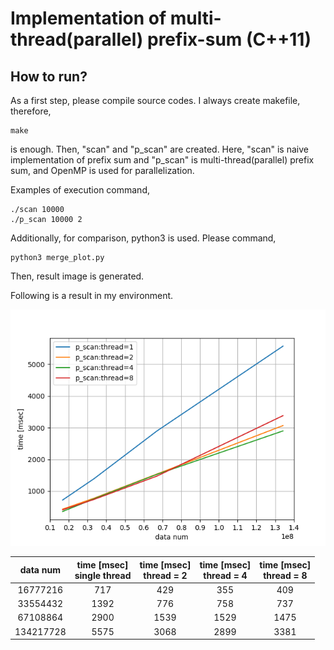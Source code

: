 # Implementation of multi-thread(parallel) prefix-sum (C++11)

## How to run?
As a first step, please compile source codes.
I always create makefile, therefore,
```
make
```
is enough. Then, "scan" and "p_scan" are created.
Here, "scan" is naive implementation of prefix sum and "p_scan" is multi-thread(parallel) prefix sum, and OpenMP is used for parallelization.

Examples  of execution command,
```
./scan 10000
./p_scan 10000 2
```

Additionally, for comparison, python3 is used.
Please command,
```
python3 merge_plot.py
```
Then, result image is generated.

Following is a result in my environment.

![results](parallel_result.png)

|data num | time [msec] <br>single thread | time [msec] <br>thread = 2 | time [msec] <br>thread = 4| time [msec] <br>thread = 8|
| :---:| :---:| :---:| :---:| :--: |
|16777216|717|429|355|409|
|33554432|1392|776|758|737|
|67108864|2900|1539|1529|1475|
|134217728|5575|3068|2899|3381|
